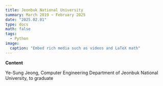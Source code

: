 ```yaml
---
title: Jeonbuk National University
summary: March 2019 ~ February 2025
date: "2025.02.01"
type: docs
math: false
tags:
  - Python
image:
  caption: "Embed rich media such as videos and LaTeX math"
---
```


**Content**

Ye-Sung Jeong, Computer Engineering Department of Jeonbuk National University, to graduate
